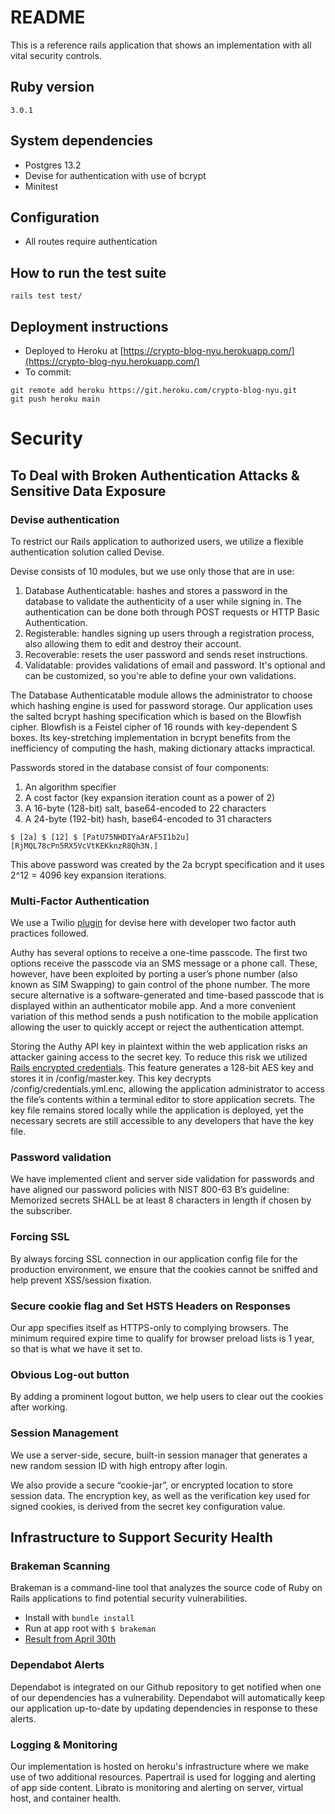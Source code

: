 # README

This is a reference rails application that shows an implementation with all vital security controls.

## Ruby version

`3.0.1`

## System dependencies

- Postgres 13.2
- Devise for authentication with use of bcrypt
- Minitest

## Configuration

- All routes require authentication

## How to run the test suite

`rails test test/`

## Deployment instructions

- Deployed to Heroku at [https://crypto-blog-nyu.herokuapp.com/](https://crypto-blog-nyu.herokuapp.com/)
- To commit:

```
git remote add heroku https://git.heroku.com/crypto-blog-nyu.git
git push heroku main
```

# Security

## To Deal with Broken Authentication Attacks & Sensitive Data Exposure

### Devise authentication
To restrict our Rails application to authorized users, we utilize a flexible authentication solution called Devise.

Devise consists of 10 modules, but we use only those that are in use:

1. Database Authenticatable: hashes and stores a password in the database to validate the authenticity of a user while signing in. The authentication can be done both through POST requests or HTTP Basic Authentication.
2. Registerable: handles signing up users through a registration process, also allowing them to edit and destroy their account.
3. Recoverable: resets the user password and sends reset instructions.
4. Validatable: provides validations of email and password. It's optional and can be customized, so you're able to define your own validations.

The Database Authenticatable module allows the administrator to choose which hashing engine is used for password storage. Our application uses the salted bcrypt hashing specification which is based on the Blowfish cipher. Blowfish is a Feistel cipher of 16 rounds with key-dependent S boxes. Its key-stretching implementation in bcrypt benefits from the inefficiency of computing the hash, making dictionary attacks impractical. 

Passwords stored in the database consist of four components: 
1. An algorithm specifier
2. A cost factor (key expansion iteration count as a power of 2)
3. A 16-byte (128-bit) salt, base64-encoded to 22 characters
4. A 24-byte (192-bit) hash, base64-encoded to 31 characters

`$ [2a] $ [12] $ [PatU75NHDIYaArAF5I1b2u] [RjMQL78cPn5RX5VcVtKEKknzR8Qh3N.]`

This above password was created by the 2a bcrypt specification and it uses 2^12 = 4096 key expansion iterations. 

### Multi-Factor Authentication
We use a Twilio [plugin](https://github.com/twilio/authy-devise) for devise here with developer two factor auth practices followed.

Authy has several options to receive a one-time passcode. The first two options receive the passcode via an SMS message or a phone call. These, however, have been exploited by porting a user’s phone number (also known as SIM Swapping) to gain control of the phone number. The more secure alternative is a software-generated and time-based passcode that is displayed within an authenticator mobile app. And a more convenient variation of this method sends a push notification to the mobile application allowing the user to quickly accept or reject the authentication attempt.  

Storing the Authy API key in plaintext within the web application risks an attacker gaining access to the secret key. To reduce this risk we utilized [Rails encrypted credentials](https://kirillshevch.medium.com/encrypted-secrets-credentials-in-rails-6-rails-5-1-5-2-f470accd62fc). This feature generates a 128-bit AES key and stores it in /config/master.key. This key decrypts /config/credentials.yml.enc, allowing the application administrator to access the file’s contents within a terminal editor to store application secrets. The key file remains stored locally while the application is deployed, yet the necessary secrets are still accessible to any developers that have the key file. 

### Password validation
We have implemented client and server side validation for passwords and have aligned our password policies with NIST 800-63 B’s guideline: Memorized secrets SHALL be at least 8 characters in length if chosen by the subscriber.

### Forcing SSL
By always forcing SSL connection in our application config file for the production environment, we ensure that the cookies cannot be sniffed and help prevent XSS/session fixation. 

### Secure cookie flag and Set HSTS Headers on Responses
Our app specifies itself as HTTPS-only to complying browsers. The minimum required expire time to qualify for browser preload lists is 1 year, so that is what we have it set to.

### Obvious Log-out button
By adding a prominent logout button, we help users to clear out the cookies after working.

### Session Management
We use a server-side, secure, built-in session manager that generates a new random session ID with high entropy after login.

We also provide a secure “cookie-jar”, or encrypted location to store session data. The encryption key, as well as the verification key used for signed cookies, is derived from the secret key configuration value.


## Infrastructure to Support Security Health 

### Brakeman Scanning
Brakeman is a command-line tool that analyzes the source code of Ruby on Rails applications to find potential security vulnerabilities.
- Install with `bundle install`
- Run at app root with  `$ brakeman`
- [Result from April 30th](./brakeman_results.txt)

### Dependabot Alerts
Dependabot is integrated on our Github repository to get notified when one of our dependencies has a vulnerability. Dependabot will automatically keep our application up-to-date by updating dependencies in response to these alerts.

### Logging & Monitoring
Our implementation is hosted on heroku's infrastructure where we make use of two additional resources. Papertrail is used for logging and alerting of app side content. Librato is monitoring and alerting on server, virtual host, and container health.
